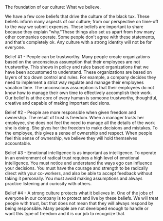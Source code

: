 The foundation of our culture: What we believe.

We have a few core beliefs that drive the culture of the black tux. These beliefs inform many aspects of our culture; from our perspective on time-off to the way we submit expenses. These beliefs are important to share because they explain "why."These things also set us apart from how many other companies operate. Some people don't agree with these statements, and that's completely ok. Any culture with a strong identity will not be for everyone.

Belief #1 - People can be trustworthy. Many people create organizations based on the unconscious assumption that their employees are not trustworthy. This shows in policy and rules based organizations that we have been accustomed to understand. These organizations are based on layers of top down control and rules. For example, a company decides they need to implement a strict way regulate and manage their employees vacation time. The unconscious assumption is that their employees do not know how to manage their own time to effectively accomplish their work. Our belief is at the core of every human is someone trustworthy, thoughtful, creative and capable of making important decisions.

Belief #2 - People are more responsible when given freedom and ownership. The result of trust is freedom. When a manager trusts her employee, she does not feel the need to manage all the details of the work she is doing. She gives her the freedom to make decisions and mistakes. To the employee, this gives a sense of ownership and respect. When people feel this sense of ownership, we believe they will hold themselves accountable.

Belief #3 - Emotional intelligence is as important as intelligence. To operate in an environment of radical trust requires a high level of emotional intelligence. You must notice and understand the ways ego can influence your decisions. You must have the courage and strength to be radically direct with your co-workers, and also be able to accept feedback without taking it personally. You must avoid making assumptions and always practice listening and curiosity with others.

Belief #4 - A strong culture protects what it believes in. One of the jobs of everyone in our company is to protect and live by these beliefs. We will treat people with trust, but that does not mean that they will always respond by being responsible. Many people are not developed enough to handle or want this type of freedom and it is our job to recognize that.
